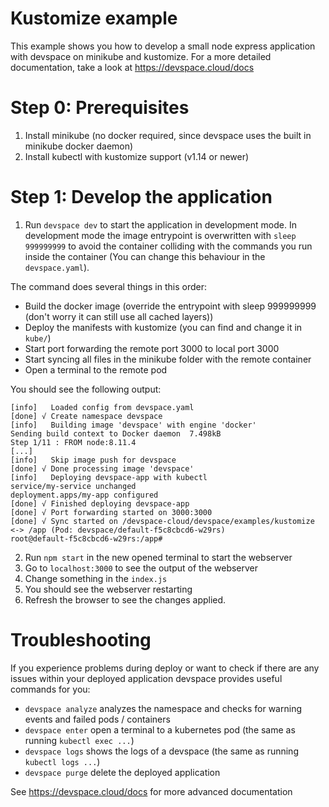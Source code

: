 # Kustomize example

This example shows you how to develop a small node express application with devspace on minikube and kustomize. For a more detailed documentation, take a look at https://devspace.cloud/docs

# Step 0: Prerequisites

1. Install minikube (no docker required, since devspace uses the built in minikube docker daemon)
2. Install kubectl with kustomize support (v1.14 or newer)

# Step 1: Develop the application

1. Run `devspace dev` to start the application in development mode. In development mode the image entrypoint is overwritten with `sleep 999999999` to avoid the container colliding with the commands you run inside the container (You can change this behaviour in the `devspace.yaml`).

The command does several things in this order:
- Build the docker image (override the entrypoint with sleep 999999999 (don't worry it can still use all cached layers))
- Deploy the manifests with kustomize (you can find and change it in `kube/`)
- Start port forwarding the remote port 3000 to local port 3000
- Start syncing all files in the minikube folder with the remote container
- Open a terminal to the remote pod

You should see the following output:
```
[info]   Loaded config from devspace.yaml
[done] √ Create namespace devspace                
[info]   Building image 'devspace' with engine 'docker'
Sending build context to Docker daemon  7.498kB
Step 1/11 : FROM node:8.11.4
[...]
[info]   Skip image push for devspace
[done] √ Done processing image 'devspace'
[info]   Deploying devspace-app with kubectl
service/my-service unchanged                       
deployment.apps/my-app configured                  
[done] √ Finished deploying devspace-app 
[done] √ Port forwarding started on 3000:3000           
[done] √ Sync started on /devspace-cloud/devspace/examples/kustomize <-> /app (Pod: devspace/default-f5c8cbcd6-w29rs)
root@default-f5c8cbcd6-w29rs:/app#
```
2. Run `npm start` in the new opened terminal to start the webserver
3. Go to `localhost:3000` to see the output of the webserver
4. Change something in the `index.js`
5. You should see the webserver restarting
6. Refresh the browser to see the changes applied.

# Troubleshooting 

If you experience problems during deploy or want to check if there are any issues within your deployed application devspace provides useful commands for you:
- `devspace analyze` analyzes the namespace and checks for warning events and failed pods / containers
- `devspace enter` open a terminal to a kubernetes pod (the same as running `kubectl exec ...`)
- `devspace logs` shows the logs of a devspace (the same as running `kubectl logs ...`)
- `devspace purge` delete the deployed application

See https://devspace.cloud/docs for more advanced documentation
